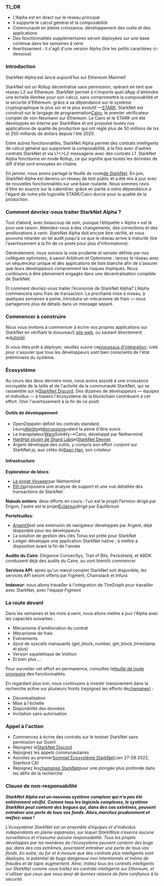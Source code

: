 ### TL;DR

* L'Alpha est en direct sur le réseau principal
* Il supporte le calcul général et la composabilité
* Communauté en pleine croissance, développement des outils et des applications
* Des fonctionnalités supplémentaires seront déployées sur une base continue dans les semaines à venir
* Avertissement : il s'agit d'une version Alpha (lire les petits caractères ci-dessous)

### Introduction

StarkNet Alpha est lancé aujourd'hui sur Ethereum Mainnet!

StarkNet est un Rollup décentralisé sans permission, opérant en tant que réseau L2 sur Ethereum. StarkNet permet à n'importe quel dApp d'atteindre une échelle illimitée pour son calcul, sans compromettre la composabilité et la sécurité d'Ethereum. grâce à sa dépendance sur le système cryptographique le plus sûr et le plus évolutif —[STARK](https://starkware.co/stark/). StarkNet est construit sur le langage de programmation[Cairo](https://starkware.co/cairo/), le premier vérificateur complet de von-Neumann sur Ethereum. Le Cairo et le STARK ont été développés en interne par StarkWare et ont propulsé toutes nos applications de qualité de production qui ont réglé plus de 50 millions de txs et 250 milliards de dollars depuis l'été 2020.

Entre autres fonctionnalités, StarkNet Alpha permet des contrats intelligents de calcul général qui supportent la composabilité, à la fois avec d'autres contrats StarkNet et via L1<>L2 messagerie avec des contrats L1. StarkNet Alpha fonctionne en mode Rollup, ce qui signifie que toutes les données de diff d'état sont envoyées en chaîne.

En janvier, nous avons partagé la feuille de route[de StarkNet](https://medium.com/starkware/on-the-road-to-starknet-a-permissionless-stark-powered-l2-zk-rollup-83be53640880). En juin, StarkNet Alpha est devenu un réseau de test public et a été mis à jour avec de nouvelles fonctionnalités sur une base roulante. Nous sommes ravis d'être en avance sur le calendrier, grâce en partie à notre dépendance à l'égard de notre pile logicielle STARK/Cairo durcie pour la qualité de la production.

### Comment devriez-vous traiter StarkNet Alpha ?

Tout d’abord, avec beaucoup de soin, puisque l’étiquette « Alpha » est là pour une raison. Attendez-vous à des changements, des corrections et des améliorations à venir. StarkNet Alpha doit encore être vérifié, et nous pouvons retarder un tel audit jusqu'à ce que le réseau arrive à maturité (lire l'avertissement à la fin de ce poste pour plus d'informations).

Généralement, nous suivons la voie prudente et sensée définie par nos collègues optimistes, à savoir Arbitrum et Optimisme : lancez le réseau avec un séquenceur unique et des applications de liste blanche afin de s'assurer que leurs développeurs comprennent les risques impliqués. Nous continuons à être pleinement engagés dans une décentralisation complète de StarkNet.

Et comment devriez-vous traiter l’économie de StarkNet Alpha? L'Alpha commencera sans frais de transaction. La prochaine mise à niveau, à quelques semaines à peine, introduira un mécanisme de frais — nous partagerons plus de détails dans un message séparé.

### Commencer à construire

Nous vous invitons à commencer à écrire vos propres applications sur StarkNet en vérifiant le (nouveau!) [site web](http://starknet.io/), ou sautant directement au[tutoriel](https://starknet.io/docs/).

Si vous êtes prêt à déployer, veuillez suivre ce[processus d'intégration](https://forms.reform.app/starkware/SN-Alpha-Contract-Deployment/l894lu); créé pour s'assurer que tous les développeurs sont bien conscients de l'état préliminaire du système.

### Écosystème

Au cours des deux derniers mois, nous avons assisté à une croissance incroyable de la taille et de l'activité de la communauté StarkNet, qui se rassemble sur le[StarkNet Discord](https://discord.gg/uJ9HZTUk2Y). Des dizaines de développeurs — équipes et individus — à travers l'écosystème de la blockchain contribuent à cet effort. (Voir l'avertissement à la fin de ce post)

#### Outils de développement

* OpenZeppelin définit les contrats standard. Leurs[dépôts](https://github.com/OpenZeppelin/cairo-contracts/tree/main/contracts)et[discussions](https://github.com/OpenZeppelin/cairo-contracts/discussions)valent la peine d'être suivis
* Le transpilateur[Warp](https://github.com/NethermindEth/warp)Solidity–>Cairo, développé par Nethermind
* [HardHat plugin de Shard Labs](https://github.com/Shard-Labs/starknet-hardhat-plugin)et[StarkNet Devnet](https://github.com/Shard-Labs/starknet-devnet)
* Argent développe des outils, y compris son effort conjoint sur StarkNet.js, aux côtés de[Sean Han](https://twitter.com/seanjameshan), son créateur

#### Infrastructure

**Explorateur de blocs**:

* [Le projet Voyager](http://voyager.online/)par Nethermind
* [Eth.tx](https://ethtx.info/)proposera une analyse de support et une vue détaillée des transactions de StarkNet

**Nœuds entiers**: deux efforts en cours : l'un est le projet Fermion dirigé par Erigon, l'autre est le projet[Éclaireur](https://github.com/eqlabs/pathfinder)dirigé par Equilibrium

**Portefeuilles**:

* [ArgentX](https://github.com/argentlabs/argent-x)est une extension de navigateur développée par Argent, déjà disponible pour les développeurs
* La solution de gestion des clés Torus est prête pour StarkNet
* Ledger développe une application StarkNet native ; à mettre à disposition avant la fin de l'année

**Audits du Caire**: Diligence ConsenSys, Trail of Bits, Peckshield, et ABDK conduisent déjà des audits du Caire, ou vont bientôt commencer

**Services API**: après qu'un nœud complet StarkNet soit disponible, les services API seront offerts par Figment, Chainstack et Infura

**Indexeur**: nous allons travailler à l'intégration de TheGraph pour travailler avec StarkNet, avec l'équipe Figment

### La route devant

Dans les semaines et les mois à venir, nous allons mettre à jour l'Alpha avec les capacités suivantes :

* Mécanisme d'amélioration du contrat
* Mécanisme de frais
* Événements
* Ajout de syscalls manquants (get_block_number, get_block_timestamp et plus)
* Version squelettique de Volition
* Et bien plus …

Pour surveiller cet effort en permanence, consultez la[feuille de route provisoire](https://www.notion.so/starkware/StarkNet-Alpha-Features-Tentative-Roadmap-f2b8f5f25a2d4d1cb3265fb82a098c51) des fonctionnalités.

En regardant plus loin, nous continuons à investir massivement dans la recherche active sur plusieurs fronts (rejoignez les efforts de[chamanes](https://community.starknet.io/)) :

* Décentralisation
* Mise à l'échelle
* Disponibilité des données
* Incitation sans autorisation

### Appel à l'action

* Commencez à écrire des contrats sur le testnet StarkNet sans permission sur Goerli
* Rejoignez le[StarkNet Discord](https://discord.gg/uJ9HZTUk2Y)
* Rejoignez les appels communautaires
* Assistez au premier[Sommet Écosystème StarkNet](https://www.eventbrite.com/e/starknet-ecosystem-summit-2022-tickets-206671880157)(Jan 27-28 2022, Stanford CA)
* Rejoignez les[chamanes StarkNet](https://community.starknet.io/)pour une plongée plus profonde dans les défis de la recherche

### Clause de non-responsabilité

***StarkNet Alpha est un nouveau système complexe qui n'a pas été entièrement vérifié. Comme tous les logiciels complexes, le système StarkNet peut contenir des bogues qui, dans des cas extrêmes, peuvent entraîner une perte de tous vos fonds. Alors,***marchez prudemment et méfiez-vous !******

*L’écosystème StarkNet est un ensemble d’équipes et d’individus indépendants en pleine expansion, sur lequel StarkWare n’exerce aucune surveillance et n’assume aucune responsabilité. Tous les projets développés par les membres de l'écosystème peuvent contenir des bugs qui, dans des cas extrêmes, pourraient entraîner une perte de tous vos fonds. En outre, au fur et à mesure que des contrats plus intelligents sont déployés, le potentiel de bugs dangereux non intentionnés et même de fraudes et de tapis augmentent. Ainsi, traitez tous les contrats intelligents sur StarkNet comme vous traitez les contrats intelligents sur Ethereum, et n'utiliser que ceux que vous avez de bonnes raisons de faire confiance à la sécurité.*